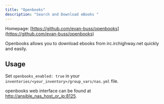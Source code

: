 ```yaml
---
title: "Openbooks"
description: "Search and Download eBooks "
---
```


Homepage: [https://github.com/evan-buss/openbooks](https://github.com/evan-buss/openbooks)

Openbooks allows you to download ebooks from irc.irchighway.net quickly and easily.

## Usage

Set `openbooks_enabled: true` in your `inventories/<your_inventory>/group_vars/nas.yml` file.

openbooks web interface can be found at [http://ansible_nas_host_or_ip:8125](http://ansible_nas_host_or_ip:8125).

